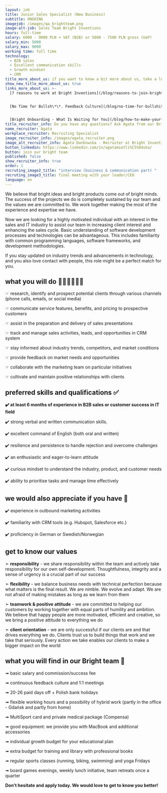 ```yaml
---
layout: job
title: Junior Sales Specialist (New Business)
subtitle: ONGOING
imagejob: /images/qa_brightteam.png
image-alt-job: Sales Team Bright Inventions
hours: full-time
salary: 6000 - 9000 PLN + VAT (B2B) or 5000 - 7500 PLN gross (UoP)
salary_min: 5000
salary_max: 9000
working time: full time
technology:
  - B2B sales
  - Excellent communication skills
  - Growth mindset
  - CRM
title_more_about_us: if you want to know a bit more about us, take a look below 🙋🏻‍♀️🙋🏻‍♂️
show_new_title_more_about_us: true
links_more_about_us: >-
  [7 reasons to work at Bright Inventions](/blog/reasons-to-join-bright)


  [No Time for Bullsh\*\*. Feedback Culture](/blog/no-time-for-bullshit-feedback-culture/)


  [Bright Onboarding - What Is Waiting for You](/blog/how-to-make-your-onboarding-bright)
title_recruiter_info: Do you have any questions? Ask Agata from our Bright team!
name_recruiter: Agata
workplace_recruiter: Recruiting Specialist
image_recruiter_info: /images/agata_recruiter.png
image_alt_recruiter_info: Agata Dankowska - Recruiter at Bright Inventions
button_linkedin: https://www.linkedin.com/in/agatamietli%C5%84ska/
button: join our bright team
published: false
show_recruiter_info: true
order: 1
recruting_image2_title: "interview (business & communication part) "
recruting_image3_title: final meeting with your leader/CEO
language: en
---
```

We believe that bright ideas and bright products come out of bright minds. The success of the projects we do is completely sustained by our team and the values we are committed to. We work together making the most of the experience and expertise we have.

Now we are looking for a highly motivated individual with an interest in the sales and IT industry to assist our team in increasing client interest and enhancing the sales cycle. Basic understanding of software development processes and technologies can be advantageous. This includes familiarity with common programming languages, software frameworks, and development methodologies.

If you stay updated on industry trends and advancements in technology, and you also love contact with people, this role might be a perfect match for you. 

## what you will do 👩🏻‍💻🧑🏻‍💻

☞ research, identify and prospect potential clients through various channels (phone calls, emails, or social media) 

☞ communicate service features, benefits, and pricing to prospective customers

☞ assist in the preparation and delivery of sales presentations

☞ track and manage sales activities, leads, and opportunities in CRM system 

☞ stay informed about industry trends, competitors, and market conditions 

☞ provide feedback on market needs and opportunities

☞ collaborate with the marketing team on particular initiatives 

☞ cultivate and maintain positive relationships with clients

## preferred skills and qualifications ✅

**✔️ at least 6 months of experience in B2B sales or customer success in IT field** 

✔️ strong verbal and written communication skills.

✔️ excellent command of English (both oral and written)

✔️ resilience and persistence to handle rejection and overcome challenges 

✔️ an enthusiastic and eager-to-learn attitude 

✔️️ curious mindset to understand the industry, product, and customer needs

✔️ ability to prioritise tasks and manage time effectively

## **we would also appreciate if you have 🙌**

✔️ experience in outbound marketing activities 

✔️ familiarity with CRM tools (e.g. Hubspot, Salesforce etc.) 

✔️ proficiency in German or Swedish/Norwegian

## get to know our values

➣ **responsibility** - we share responsibility within the team and actively take responsibility for our own self-development. Thoughtfulness, integrity and a sense of urgency is a crucial part of our success

➣ **flexibility** - we balance business needs with technical perfection because what matters is the final result. We are nimble. We evolve and adapt. We are not afraid of making mistakes as long as we learn from them

➣ **teamwork & positive attitude** - we are committed to helping our customers by working together with equal parts of humility and ambition. We believe that happy people are more motivated, efficient and creative, so we bring a positive attitude to everything we do

➣ **client orientation** - we are only successful if our clients are and that drives everything we do. Clients trust us to build things that work and we take that seriously. Every action we take enables our clients to make a bigger impact on the world

## what you will find in our Bright team 🧡

➟ basic salary and commission/success fee

➟ continuous feedback culture and 1:1 meetings

➟ 20-26 paid days off + Polish bank holidays

➟ flexible working hours and a possibility of hybrid work (partly in the office - Gdańsk and partly from home)

➟ MultiSport card and private medical package (Compensa)

➟ good equipment: we provide you with MacBook and additional accessories

➟ individual growth budget for your educational plan

➟ extra budget for training and library with professional books

➟ regular sports classes (running, biking, swimming) and yoga Fridays

➟ board games evenings, weekly lunch initiative, team retreats once a quarter

**Don't hesitate and apply today. We would love to get to know you better!**
